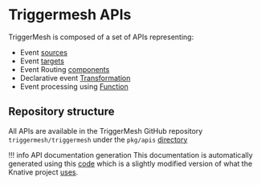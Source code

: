# Triggermesh APIs

TriggerMesh is composed of a set of APIs representing:

* Event [sources](./sources.md)
* Event [targets](./targets.md)
* Event Routing [components](./routing.md)
* Declarative event [Transformation](./flow.md)
* Event processing using [Function](./extensions.md)

## Repository structure

All APIs are available in the TriggerMesh GitHub repository `triggermesh/triggermesh` under the `pkg/apis` [directory](https://github.com/triggermesh/triggermesh/tree/main/pkg/apis)

!!! info API documentation generation
    This documentation is automatically generated using this [code](https://github.com/triggermesh/apidocs-gen) which is a slightly modified version of what the Knative project [uses](https://github.com/ahmetb/gen-crd-api-reference-docs).
